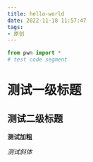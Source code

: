 ```yaml
---
title: hello-world
date: 2022-11-18 11:57:47
tags:
- 原创
---
```


```python
from pwn import *
# test code segment
```

# 测试一级标题
## 测试二级标题

**测试加粗**

*测试斜体*